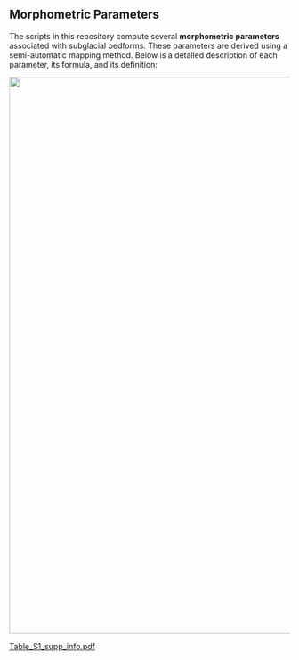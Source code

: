 ## Morphometric Parameters  

The scripts in this repository compute several **morphometric parameters** associated with subglacial bedforms. These parameters are derived using a semi-automatic mapping method. Below is a detailed description of each parameter, its formula, and its definition:  

<img src="https://github.com/user-attachments/assets/89775e23-f248-4737-b553-02b70c6a771b" width="1000">

[Table_S1_supp_info.pdf](https://github.com/user-attachments/files/18148539/Table_S1_supp_info.pdf)
